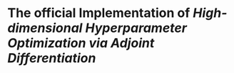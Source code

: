 #  **The official Implementation of *High-dimensional Hyperparameter Optimization via Adjoint Differentiation***
